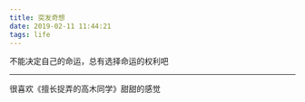 ```yaml
---
title: 突发奇想
date: 2019-02-11 11:44:21
tags: life
---
```


不能决定自己的命运，总有选择命运的权利吧

--- 

很喜欢《擅长捉弄的高木同学》甜甜的感觉
